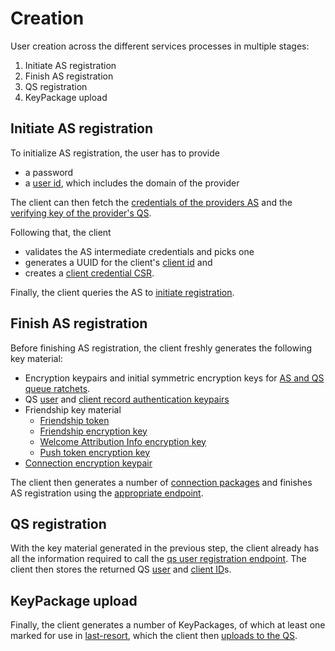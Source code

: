 # Creation

User creation across the different services processes in multiple stages:

1. Initiate AS registration
2. Finish AS registration
3. QS registration
4. KeyPackage upload

## Initiate AS registration

To initialize AS registration, the user has to provide

- a password
- a [user id](../glossary.md#user-id-uid), which includes the domain of the provider

The client can then fetch the [credentials of the providers AS](../authentication_service.md#get-as-credentials) and the [verifying key of the provider's QS](../queuing_service.md#fetch-qs-verifying-key).

Following that, the client

- validates the AS intermediate credentials and picks one
- generates a UUID for the client's [client id](../glossary.md#client-id-cid) and
- creates a [client credential CSR](../authentication_service/credentials.md#client-credential-signing-requests).

Finally, the client queries the AS to [initiate registration](../authentication_service.md#initialize-user-registration).

## Finish AS registration

Before finishing AS registration, the client freshly generates the following key material:

- Encryption keypairs and initial symmetric encryption keys for [AS and QS queue ratchets](../queuing_service/queue_encryption.md#queue-encryption).
- QS [user](../glossary.md#qs-user-record-auth-key) and [client record authentication keypairs](../glossary.md#qs-client-record-auth-key)
- Friendship key material
  - [Friendship token](../glossary.md#friendship-token)
  - [Friendship encryption key](../glossary.md#friendship-encryption-key)
  - [Welcome Attribution Info encryption key](../glossary.md#welcome-attribution-info-encryption-key)
  - [Push token encryption key](../glossary.md#push-token-encryption-key)
- [Connection encryption keypair](../authentication_service/connection_establishment.md#connection-group-creation)

The client then generates a number of [connection packages](../authentication_service/connection_establishment.md#connection-group-creation) and finishes AS registration using the [appropriate endpoint](../authentication_service.md#finish-user-registration).

## QS registration

With the key material generated in the previous step, the client already has all the information required to call the [qs user registration endpoint](../queuing_service.md#create-new-qs-user-record). The client then stores the returned QS [user](../glossary.md#qs-user-id-qsuid) and [client ID](../glossary.md#qs-client-id-qscid)s.

## KeyPackage upload

Finally, the client generates a number of KeyPackages, of which at least one marked for use in [last-resort](../glossary.md#last-resort-extension), which the client then [uploads to the QS](../queuing_service.md#publish-keypackages).
